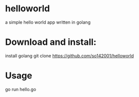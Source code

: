 # helloworld
a simple hello world app written in golang

# Download and install:
install golang
git clone https://github.com/so142001/helloworld

# Usage
go run hello.go
